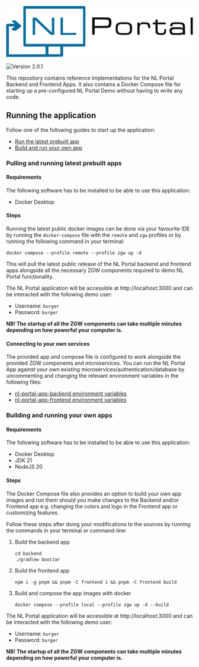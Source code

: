 <img alt="NL Portal Logo" src=".github/readme/images/nl-portal-logo.svg">

![Version 2.0.1](https://img.shields.io/badge/Version-2.0.1-blue)  

This repository contains reference implementations for the NL Portal Backend and Frontend Apps.
It also contains a Docker Compose file for starting up a pre-configured NL Portal Demo without having to write any code.

## Running the application

Follow one of the following guides to start up the application:
* [Run the latest prebuilt app](#pulling-and-running-latest-prebuilt-apps)
* [Build and run your own app](#building-and-running-your-own-apps) 

### Pulling and running latest prebuilt apps

#### Requirements

The following software has to be installed to be able to use this application:
* Docker Desktop

#### Steps

Running the latest public docker images can be done via your favourite IDE by running the `docker-compose` file with
the `remote` and `zgw` profiles or by running the following command in your terminal:

```shell
docker compose --profile remote --profile zgw up -d
```

This will pull the latest public release of the NL Portal backend and frontend apps alongside all the
necessary ZGW components required to demo NL Portal functionality.

The NL Portal application will be accessible at http://localhost:3000 and can be interacted with the following demo user:
* Username: `burger`
* Password: `burger`

**NB! The startup of all the ZGW components can take multiple minutes depending on how powerful your computer is.**

#### Connecting to your own services

The provided app and compose file is configured to work alongside the provided ZGW components and microservices.
You can run the NL Portal App against your own existing microservices/authentication/database by uncommenting and 
changing the relevant environment variables in the following files:

* [nl-portal-app-backend environment variables](imports/backend.env)
* [nl-portal-app-frontend environment variables](imports/frontend.env)

### Building and running your own apps

#### Requirements

The following software has to be installed to be able to use this application:
* Docker Desktop
* JDK 21
* NodeJS 20

#### Steps

The Docker Compose file also provides an option to build your own app images and run them should you make changes to the
Backend and/or Frontend app e.g. changing the colors and logo in the Frontend app or customizing features.

Follow these steps after doing your modifications to the sources by running the commands in your terminal or command-line:

1. Build the backend app
   ```shell
   cd backend
   ./gradlew bootJar
   ```
1. Build the frontend app
   ```shell
   npm i -g pnpm && pnpm -C frontend i && pnpm -C frontend build
   ```
1. Build and compose the app images with docker
   ```shell
   docker compose --profile local --profile zgw up -d --build
   ```

The NL Portal application will be accessible at http://localhost:3000 and can be interacted with the following demo user:
* Username: `burger`
* Password: `burger`

**NB! The startup of all the ZGW components can take multiple minutes depending on how powerful your computer is.**
